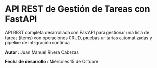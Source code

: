 # API REST de Gestión de Tareas con FastAPI

API REST completa desarrollada con FastAPI para gestionar una lista de tareas (items) con operaciones CRUD, pruebas unitarias automatizadas y pipeline de integración continua.


**Autor :** Juan Manuel Rivera Cabezas 

**Fecha de desarrollo :** Miércoles 15 de Octubre
